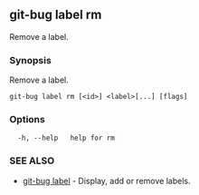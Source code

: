 ## git-bug label rm

Remove a label.

### Synopsis

Remove a label.

```
git-bug label rm [<id>] <label>[...] [flags]
```

### Options

```
  -h, --help   help for rm
```

### SEE ALSO

* [git-bug label](git-bug_label.md)	 - Display, add or remove labels.

